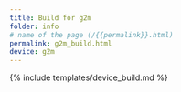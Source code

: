 ```yaml
---
title: Build for g2m
folder: info
# name of the page (/{{permalink}}.html)
permalink: g2m_build.html
device: g2m
---
```

{% include templates/device_build.md %}
